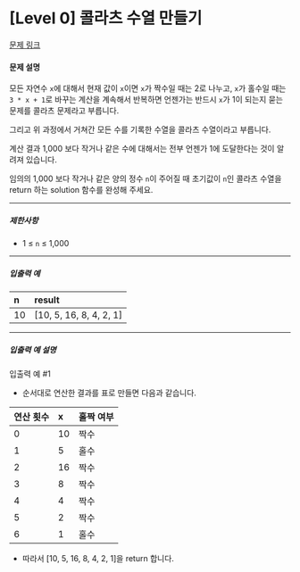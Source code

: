 # [Level 0] 콜라츠 수열 만들기

[문제 링크](https://school.programmers.co.kr/learn/courses/30/lessons/181919)

#### 문제 설명

모든 자연수 ```x```에 대해서 현재 값이 ```x```이면 ```x```가 짝수일 때는 2로 나누고, ```x```가 홀수일 때는 ```3 * x + 1```로 바꾸는 계산을 계속해서 반복하면 언젠가는 반드시 ```x```가 1이 되는지 묻는 문제를 콜라츠 문제라고 부릅니다.

그리고 위 과정에서 거쳐간 모든 수를 기록한 수열을 콜라츠 수열이라고 부릅니다.

계산 결과 1,000 보다 작거나 같은 수에 대해서는 전부 언젠가 1에 도달한다는 것이 알려져 있습니다.

임의의 1,000 보다 작거나 같은 양의 정수 ```n```이 주어질 때 초기값이 ```n```인 콜라츠 수열을 return 하는 solution 함수를 완성해 주세요.

---

##### 제한사항

- 1 ≤ ```n``` ≤ 1,000

---

##### 입출력 예

|n|result|
|:--|:-------|
|10|[10, 5, 16, 8, 4, 2, 1]|

---

##### 입출력 예 설명

입출력 예 #1

- 순서대로 연산한 결과를 표로 만들면 다음과 같습니다.

|연산 횟수|x|홀짝 여부|
|:---|:---|:---|
|0|10|짝수|
|1|5|홀수|
|2|16|짝수|
|3|8|짝수|
|4|4|짝수|
|5|2|짝수|
|6|1|홀수|

- 따라서 [10, 5, 16, 8, 4, 2, 1]을 return 합니다.

